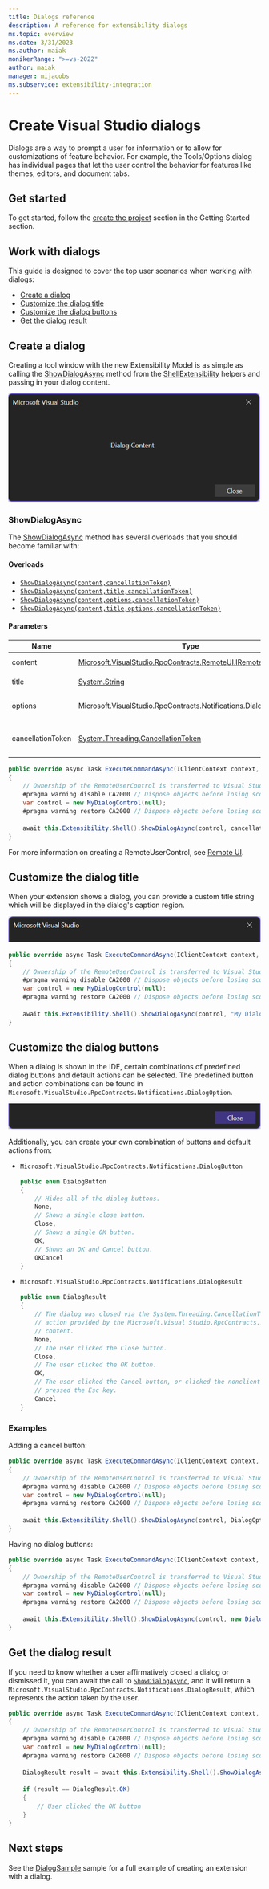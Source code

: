 ```yaml
---
title: Dialogs reference
description: A reference for extensibility dialogs
ms.topic: overview
ms.date: 3/31/2023
ms.author: maiak
monikerRange: ">=vs-2022"
author: maiak
manager: mijacobs
ms.subservice: extensibility-integration
---
```


# Create Visual Studio dialogs

Dialogs are a way to prompt a user for information or to allow for customizations of feature behavior. For example, the Tools/Options dialog has individual pages that let the user control the behavior for features like themes, editors, and document tabs.

## Get started

To get started, follow the [create the project](./../get-started/create-your-first-extension.md) section in the Getting Started section.

## Work with dialogs

This guide is designed to cover the top user scenarios when working with dialogs:

- [Create a dialog](#create-a-dialog)
- [Customize the dialog title](#customize-the-dialog-title)
- [Customize the dialog buttons](#customize-the-dialog-buttons)
- [Get the dialog result](#get-the-dialog-result)

## Create a dialog

Creating a tool window with the new Extensibility Model is as simple as calling the [ShowDialogAsync](/dotnet/api/microsoft.visualstudio.extensibility.shell.shellextensibility.showdialogasync) method from the [ShellExtensibility](/dotnet/api/microsoft.visualstudio.extensibility.shell.shellextensibility) helpers and passing in your dialog content.

![Screenshot of a Dialog.](./media/dialog.png)

### ShowDialogAsync

The [ShowDialogAsync](/dotnet/api/microsoft.visualstudio.extensibility.shell.shellextensibility.showdialogasync) method has several overloads that you should become familiar with:

#### Overloads

- [`ShowDialogAsync(content,cancellationToken)`](/dotnet/api/microsoft.visualstudio.extensibility.shell.shellextensibility.showdialogasync#microsoft-visualstudio-extensibility-shell-shellextensibility-showdialogasync(microsoft-visualstudio-rpccontracts-remoteui-iremoteusercontrol-system-threading-cancellationtoken))
- [`ShowDialogAsync(content,title,cancellationToken)`](/dotnet/api/microsoft.visualstudio.extensibility.shell.shellextensibility.showdialogasync#microsoft-visualstudio-extensibility-shell-shellextensibility-showdialogasync(microsoft-visualstudio-rpccontracts-remoteui-iremoteusercontrol-system-string-system-threading-cancellationtoken))
- [`ShowDialogAsync(content,options,cancellationToken)`](/dotnet/api/microsoft.visualstudio.extensibility.shell.shellextensibility.showdialogasync#microsoft-visualstudio-extensibility-shell-shellextensibility-showdialogasync(microsoft-visualstudio-rpccontracts-remoteui-iremoteusercontrol-microsoft-visualstudio-rpccontracts-notifications-dialogoption-system-threading-cancellationtoken))
- [`ShowDialogAsync(content,title,options,cancellationToken)`](/dotnet/api/microsoft.visualstudio.extensibility.shell.shellextensibility.showdialogasync#microsoft-visualstudio-extensibility-shell-shellextensibility-showdialogasync(microsoft-visualstudio-rpccontracts-remoteui-iremoteusercontrol-system-string-microsoft-visualstudio-rpccontracts-notifications-dialogoption-system-threading-cancellationtoken))

#### Parameters

| Name | Type | Description |
| ---- | ---- | ----------- |
| content | [Microsoft.VisualStudio.RpcContracts.RemoteUI.IRemoteUserControl](/dotnet/api/microsoft.visualstudio.rpccontracts.remoteui.iremoteusercontrol 'Microsoft.VisualStudio.RpcContracts.RemoteUI.IRemoteUserControl') | The content of the dialog. |
| title | [System.String](/dotnet/api/System.String 'System.String') | The title of the dialog. |
| options | Microsoft.VisualStudio.RpcContracts.Notifications.DialogOption | The options for displaying the dialog. |
| cancellationToken | [System.Threading.CancellationToken](/dotnet/api/System.Threading.CancellationToken 'System.Threading.CancellationToken') | A [CancellationToken](/dotnet/api/System.Threading.CancellationToken 'System.Threading.CancellationToken') to cancel the dialog. |

```csharp
public override async Task ExecuteCommandAsync(IClientContext context, CancellationToken cancellationToken)
{
	// Ownership of the RemoteUserControl is transferred to Visual Studio, so it shouldn't be disposed by the extension
	#pragma warning disable CA2000 // Dispose objects before losing scope
	var control = new MyDialogControl(null);
	#pragma warning restore CA2000 // Dispose objects before losing scope

	await this.Extensibility.Shell().ShowDialogAsync(control, cancellationToken);
}
```

For more information on creating a RemoteUserControl, see [Remote UI](./../inside-the-sdk/remote-ui.md).

## Customize the dialog title

When your extension shows a dialog, you can provide a custom title string which will be displayed in the dialog's caption region.

![Screenshot showing a Dialog title.](./media/dialog-title.png)

```csharp
public override async Task ExecuteCommandAsync(IClientContext context, CancellationToken cancellationToken)
{
	// Ownership of the RemoteUserControl is transferred to Visual Studio, so it shouldn't be disposed by the extension
	#pragma warning disable CA2000 // Dispose objects before losing scope
	var control = new MyDialogControl(null);
	#pragma warning restore CA2000 // Dispose objects before losing scope

	await this.Extensibility.Shell().ShowDialogAsync(control, "My Dialog Title", cancellationToken);
}
```

## Customize the dialog buttons

When a dialog is shown in the IDE, certain combinations of predefined dialog buttons and default actions can be selected. The predefined button and action combinations can be found in `Microsoft.VisualStudio.RpcContracts.Notifications.DialogOption`.

![Screenshot of a Dialog button.](./media/dialog-button.png)

Additionally, you can create your own combination of buttons and default actions from:

- `Microsoft.VisualStudio.RpcContracts.Notifications.DialogButton`

    ```csharp
	public enum DialogButton
	{
		// Hides all of the dialog buttons.
		None,
		// Shows a single close button.
		Close,
		// Shows a single OK button.
		OK,
		// Shows an OK and Cancel button.
		OKCancel
	}
	```

- `Microsoft.VisualStudio.RpcContracts.Notifications.DialogResult`

	```csharp
    public enum DialogResult
	{
		// The dialog was closed via the System.Threading.CancellationToken or using an
		// action provided by the Microsoft.Visual Studio.RpcContracts.RemoteUI.IRemoteUserControl
		// content.
		None,
		// The user clicked the Close button.
		Close,
		// The user clicked the OK button.
		OK,
		// The user clicked the Cancel button, or clicked the nonclient close button, or
		// pressed the Esc key.
		Cancel
    }
   ```

### Examples

Adding a cancel button:

```csharp
public override async Task ExecuteCommandAsync(IClientContext context, CancellationToken cancellationToken)
{
	// Ownership of the RemoteUserControl is transferred to Visual Studio, so it shouldn't be disposed by the extension
	#pragma warning disable CA2000 // Dispose objects before losing scope
	var control = new MyDialogControl(null);
	#pragma warning restore CA2000 // Dispose objects before losing scope

	await this.Extensibility.Shell().ShowDialogAsync(control, DialogOption.OKCancel, cancellationToken);
}
```

Having no dialog buttons:

```csharp
public override async Task ExecuteCommandAsync(IClientContext context, CancellationToken cancellationToken)
{
	// Ownership of the RemoteUserControl is transferred to Visual Studio, so it shouldn't be disposed by the extension
	#pragma warning disable CA2000 // Dispose objects before losing scope
	var control = new MyDialogControl(null);
	#pragma warning restore CA2000 // Dispose objects before losing scope

	await this.Extensibility.Shell().ShowDialogAsync(control, new DialogOption(DialogButton.None, DialogResult.None), cancellationToken);
}
```

## Get the dialog result

If you need to know whether a user affirmatively closed a dialog or dismissed it, you can await the call to [`ShowDialogAsync`](/dotnet/api/microsoft.visualstudio.extensibility.shell.shellextensibility.showdialogasync), and it will return a `Microsoft.VisualStudio.RpcContracts.Notifications.DialogResult`, which represents the action taken by the user.

```csharp
public override async Task ExecuteCommandAsync(IClientContext context, CancellationToken cancellationToken)
{
	// Ownership of the RemoteUserControl is transferred to Visual Studio, so it shouldn't be disposed by the extension
	#pragma warning disable CA2000 // Dispose objects before losing scope
	var control = new MyDialogControl(null);
	#pragma warning restore CA2000 // Dispose objects before losing scope

	DialogResult result = await this.Extensibility.Shell().ShowDialogAsync(control, "My Dialog Title", DialogOption.OKCancel, cancellationToken);

	if (result == DialogResult.OK)
	{
		// User clicked the OK button
	}
}
```

## Next steps

See the [DialogSample](https://github.com/Microsoft/VSExtensibility/tree/main/New_Extensibility_Model/Samples/DialogSample) sample for a full example of creating an extension with a dialog.
